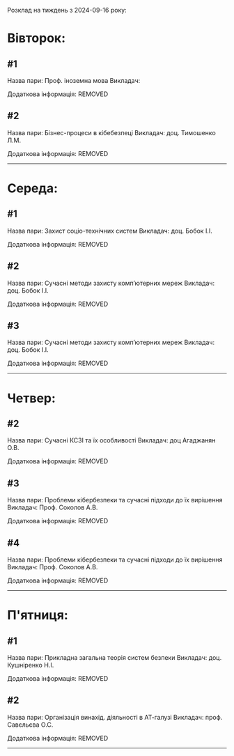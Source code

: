 Розклад на тиждень з 2024-09-16 року:

# Вівторок:

## #1
Назва пари: Проф. іноземна мова
Викладач: 

Додаткова інформація: REMOVED

## #2
Назва пари: Бізнес-процеси в кібебезпеці
Викладач: доц. Тимошенко Л.М.

Додаткова інформація: REMOVED


---
# Середа:

## #1
Назва пари: Захист соціо-технічних систем
Викладач: доц. Бобок І.І.

Додаткова інформація: REMOVED

## #2
Назва пари: Сучасні методи захисту комп’ютерних мереж
Викладач: доц. Бобок І.І.

Додаткова інформація: REMOVED

## #3
Назва пари: Сучасні методи захисту комп’ютерних мереж
Викладач: доц. Бобок І.І.

Додаткова інформація: REMOVED


---
# Четвер:

## #2
Назва пари: Сучасні КСЗІ та їх особливості
Викладач: доц Агаджанян О.В.

Додаткова інформація: REMOVED

## #3
Назва пари: Проблеми кібербезпеки та сучасні підходи до їх вирішення
Викладач: Проф. Соколов А.В.

Додаткова інформація: REMOVED

## #4
Назва пари: Проблеми кібербезпеки та сучасні підходи до їх вирішення
Викладач: Проф. Соколов А.В.

Додаткова інформація: REMOVED


---
# П'ятниця:

## #1
Назва пари: Прикладна загальна теорія систем безпеки
Викладач: доц. Кушніренко Н.І.

Додаткова інформація: REMOVED

## #2
Назва пари: Організація винахід. діяльності в АТ-галузі
Викладач: проф. Савєльєва О.С.

Додаткова інформація: REMOVED


---

